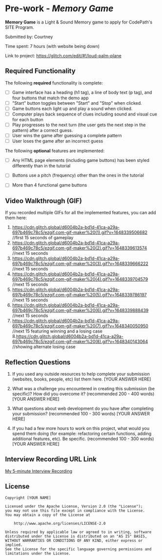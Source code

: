 # Pre-work - *Memory Game*

**Memory Game** is a Light & Sound Memory game to apply for CodePath's SITE Program. 

Submitted by: Courtney

Time spent:  7 hours (with website being down)

Link to project: https://glitch.com/edit/#!/loud-palm-plane

## Required Functionality

The following **required** functionality is complete:

* [ ] Game interface has a heading (h1 tag), a line of body text (p tag), and four buttons that match the demo app
* [ ] "Start" button toggles between "Start" and "Stop" when clicked. 
* [ ] Game buttons each light up and play a sound when clicked. 
* [ ] Computer plays back sequence of clues including sound and visual cue for each button
* [ ] Play progresses to the next turn (the user gets the next step in the pattern) after a correct guess. 
* [ ] User wins the game after guessing a complete pattern
* [ ] User loses the game after an incorrect guess

The following **optional** features are implemented:

* [ ] Any HTML page elements (including game buttons) has been styled differently than in the tutorial
* [ ] Buttons use a pitch (frequency) other than the ones in the tutorial
* [ ] More than 4 functional game buttons



## Video Walkthrough (GIF)

If you recorded multiple GIFs for all the implemented features, you can add them here:
1. https://cdn.glitch.global/d6004b2a-bd1d-41ca-a29a-697b469c78c5/ezgif.com-gif-maker%20(1).gif?v=1648339506682 //first 15 seconds of gameplay
2. https://cdn.glitch.global/d6004b2a-bd1d-41ca-a29a-697b469c78c5/ezgif.com-gif-maker%20(2).gif?v=1648339613574 //next 15 seconds
3. https://cdn.glitch.global/d6004b2a-bd1d-41ca-a29a-697b469c78c5/ezgif.com-gif-maker%20(3).gif?v=1648339666222 //next 15 seconds
4. https://cdn.glitch.global/d6004b2a-bd1d-41ca-a29a-697b469c78c5/ezgif.com-gif-maker%20(4).gif?v=1648339704579 //next 15 seconds
5. https://cdn.glitch.global/d6004b2a-bd1d-41ca-a29a-697b469c78c5/ezgif.com-gif-maker%20(5).gif?v=1648339786197 //next 15 seconds
6. https://cdn.glitch.global/d6004b2a-bd1d-41ca-a29a-697b469c78c5/ezgif.com-gif-maker%20(6).gif?v=1648339888439 //next 15 seconds
7. https://cdn.glitch.global/d6004b2a-bd1d-41ca-a29a-697b469c78c5/ezgif.com-gif-maker%20(7).gif?v=1648340050950 //next 15 featuring winning and a losing case
8.https://cdn.glitch.global/d6004b2a-bd1d-41ca-a29a-697b469c78c5/ezgif.com-gif-maker%20(8).gif?v=1648340143064 //showing alternate losing case
## Reflection Questions
1. If you used any outside resources to help complete your submission (websites, books, people, etc) list them here. 
[YOUR ANSWER HERE]

2. What was a challenge you encountered in creating this submission (be specific)? How did you overcome it? (recommended 200 - 400 words) 
[YOUR ANSWER HERE]

3. What questions about web development do you have after completing your submission? (recommended 100 - 300 words) 
[YOUR ANSWER HERE]

4. If you had a few more hours to work on this project, what would you spend them doing (for example: refactoring certain functions, adding additional features, etc). Be specific. (recommended 100 - 300 words) 
[YOUR ANSWER HERE]



## Interview Recording URL Link

[My 5-minute Interview Recording](your-link-here)


## License

    Copyright [YOUR NAME]

    Licensed under the Apache License, Version 2.0 (the "License");
    you may not use this file except in compliance with the License.
    You may obtain a copy of the License at

        http://www.apache.org/licenses/LICENSE-2.0

    Unless required by applicable law or agreed to in writing, software
    distributed under the License is distributed on an "AS IS" BASIS,
    WITHOUT WARRANTIES OR CONDITIONS OF ANY KIND, either express or implied.
    See the License for the specific language governing permissions and
    limitations under the License.

